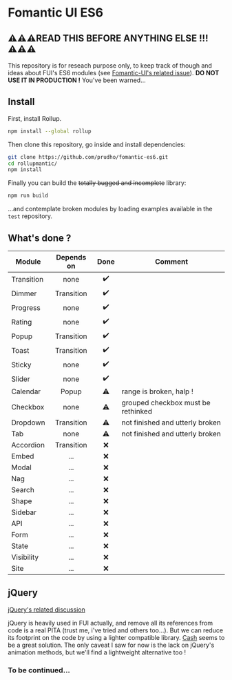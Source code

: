 # Fomantic UI ES6

## ⚠️⚠️⚠️READ THIS BEFORE ANYTHING ELSE !!!⚠️⚠️⚠️
This repository is for reseach purpose only, to keep track of though and ideas about FUI's ES6 modules (see [Fomantic-UI's related issue](https://github.com/fomantic/Fomantic-UI/issues/319)). **DO NOT USE IT IN PRODUCTION !** You've been warned...

## Install
First, install Rollup.
```sh
npm install --global rollup
```

Then clone this repository, go inside and install dependencies:
```sh
git clone https://github.com/prudho/fomantic-es6.git
cd rollupmantic/
npm install
```

Finally you can build the ~~totally bugged and incomplete~~ library:
```sh
npm run build
```

...and contemplate broken modules by loading examples available in the `test` repository.

## What's done ?
| Module        | Depends on    | Done  | Comment |
| ------------- |:-------------:| :----:| ------- |
| Transition    | none          |   ✔️  |         |
| Dimmer        | Transition    |   ✔️  |         |
| Progress      | none          |   ✔️  |         |
| Rating        | none          |   ✔️  |         |
| Popup         | Transition    |   ✔️  |         |
| Toast         | Transition    |   ✔️  |         |
| Sticky        | none          |   ✔️  |         |
| Slider        | none          |   ✔️  |         |
| Calendar      | Popup         |   ⚠️  | range is broken, halp ! |
| Checkbox      | none          |   ⚠️  | grouped checkbox must be rethinked |
| Dropdown      | Transition    |   ⚠️  | not finished and utterly broken |
| Tab           | none          |   ⚠️  | not finished and utterly broken |
| Accordion     | Transition    |   ❌  |         |
| Embed         | ...           |   ❌  |         |
| Modal         | ...           |   ❌  |         |
| Nag           | ...           |   ❌  |         |
| Search        | ...           |   ❌  |         |
| Shape         | ...           |   ❌  |         |
| Sidebar       | ...           |   ❌  |         |
| API           | ...           |   ❌  |         |
| Form          | ...           |   ❌  |         |
| State         | ...           |   ❌  |         |
| Visibility    | ...           |   ❌  |         |
| Site          | ...           |   ❌  |         |

## jQuery

[jQuery's related discussion](https://github.com/fomantic/Fomantic-UI/issues/374)

jQuery is heavily used in FUI actually, and remove all its references from code is a real PITA (trust me, i've tried and others too...). But we can reduce its footprint on the code by using a lighter compatible library. [Cash](https://github.com/kenwheeler/cash) seems to be a great solution. The only caveat I saw for now is the lack on jQuery's animation methods, but we'll find a lightweight alternative too !

### To be continued...